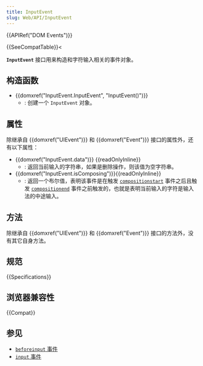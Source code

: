 ```yaml
---
title: InputEvent
slug: Web/API/InputEvent
---
```


{{APIRef("DOM Events")}}

{{SeeCompatTable}}<

**`InputEvent`** 接口用来构造和字符输入相关的事件对象。

## 构造函数

- {{domxref("InputEvent.InputEvent", "InputEvent()")}}
  - : 创建一个 `InputEvent` 对象。

## 属性

除继承自 {{domxref("UIEvent")}} 和 {{domxref("Event")}} 接口的属性外，还有以下属性：

- {{domxref("InputEvent.data")}} {{readOnlyInline}}
  - : 返回当前输入的字符串，如果是删除操作，则该值为空字符串。
- {{domxref("InputEvent.isComposing")}}{{readOnlyInline}}
  - : 返回一个布尔值，表明该事件是在触发 [`compositionstart`](/zh-CN/docs/Web/API/Element/compositionstart_event) 事件之后且触发 [`compositionend`](/zh-CN/docs/Web/API/Element/compositionend_event) 事件之前触发的，也就是表明当前输入的字符是输入法的中途输入。

## 方法

除继承自 {{domxref("UIEvent")}} 和 {{domxref("Event")}} 接口的方法外，没有其它自身方法。

## 规范

{{Specifications}}

## 浏览器兼容性

{{Compat}}

## 参见

- [`beforeinput` 事件](/zh-CN/docs/Web/API/HTMLElement/beforeinput_event)
- [`input` 事件](/zh-CN/docs/Web/API/HTMLElement/input_event)
